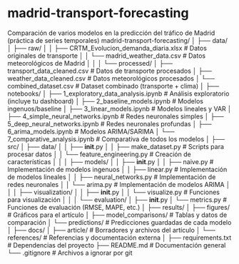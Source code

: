 # madrid-transport-forecasting
Comparación de varios modelos en la predicción del tráfico de Madrid (práctica de series temporales)
madrid-transport-forecasting/
│
├── data/
│   ├── raw/
│   │   ├── CRTM_Evolucion_demanda_diaria.xlsx    # Datos originales de transporte
│   │   └── madrid_weather_data.csv               # Datos meteorológicos de Madrid
│   │
│   └── processed/
│       ├── transport_data_cleaned.csv            # Datos de transporte procesados
│       ├── weather_data_cleaned.csv              # Datos meteorológicos procesados
│       └── combined_dataset.csv                  # Dataset combinado (transporte + clima)
│
├── notebooks/
│   ├── 1_exploratory_data_analysis.ipynb         # Análisis exploratorio (incluye tu dashboard)
│   ├── 2_baseline_models.ipynb                   # Modelos ingenuos/baseline
│   ├── 3_linear_models.ipynb                     # Modelos lineales y VAR
│   ├── 4_simple_neural_networks.ipynb            # Redes neuronales simples
│   ├── 5_deep_neural_networks.ipynb              # Redes neuronales profundas
│   ├── 6_arima_models.ipynb                      # Modelos ARIMA/SARIMA
│   └── 7_comparative_analysis.ipynb              # Comparativa de todos los modelos
│
├── src/
│   ├── data/
│   │   ├── __init__.py
│   │   ├── make_dataset.py                       # Scripts para procesar datos
│   │   └── feature_engineering.py                # Creación de características
│   │
│   ├── models/
│   │   ├── __init__.py
│   │   ├── naive.py                              # Implementación de modelos ingenuos
│   │   ├── linear.py                             # Implementación de modelos lineales
│   │   ├── neural_networks.py                    # Implementación de redes neuronales
│   │   └── arima.py                              # Implementación de modelos ARIMA
│   │
│   ├── visualization/
│   │   ├── __init__.py
│   │   └── visualize.py                          # Funciones para visualización
│   │
│   └── evaluation/
│       ├── __init__.py
│       └── metrics.py                            # Funciones de evaluación (RMSE, MAPE, etc.)
│
├── results/
│   ├── figures/                                  # Gráficos para el artículo
│   ├── model_comparisons/                        # Tablas y datos de comparación
│   └── predictions/                              # Predicciones guardadas de cada modelo
│
├── docs/
│   ├── article/                                  # Borradores y archivos del artículo
│   └── references/                               # Referencias y documentación externa
│
├── requirements.txt                              # Dependencias del proyecto
├── README.md                                     # Documentación general
└── .gitignore                                    # Archivos a ignorar por git